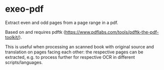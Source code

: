 # exeo-pdf
Extract even and odd pages from a page range in a pdf.

Based on and requires pdftk (https://www.pdflabs.com/tools/pdftk-the-pdf-toolkit/).

This is useful when processing an scanned book with original source and translation on pages facing each other: the respective pages can be extracted, e.g. to process further for respective OCR in different scripts/languages.
